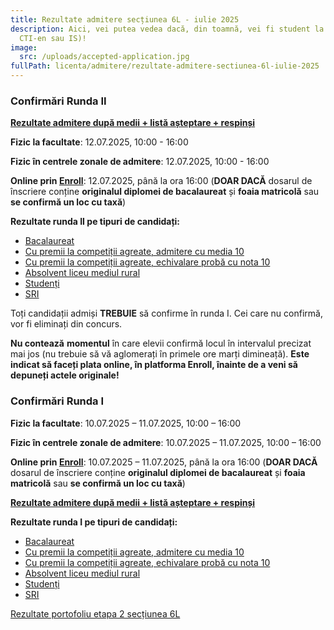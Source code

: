 ```yaml
---
title: Rezultate admitere secțiunea 6L - iulie 2025
description: Aici, vei putea vedea dacă, din toamnă, vei fi student la AC (CTI,
  CTI-en sau IS)!
image:
  src: /uploads/accepted-application.jpg
fullPath: licenta/admitere/rezultate-admitere-sectiunea-6l-iulie-2025
---
```

<Block color="yellow">

### Confirmări Runda II

**[Rezultate admitere după medii + listă așteptare + respinși](https://admitere.ac.upt.ro/uploads/6l-rezultate-r1-2025_de_afisat.pdf)**

**Fizic la facultate**: 12.07.2025, 10:00 - 16:00

**Fizic în centrele zonale de admitere**: 12.07.2025, 10:00 - 16:00

**Online prin [Enroll](https://enroll.upt.ro/)**: 12.07.2025, până la ora 16:00 (**DOAR DACĂ** dosarul de înscriere conține **originalul diplomei de bacalaureat** și **foaia matricolă** sau **se confirmă un loc cu taxă**)

**Rezultate runda II pe tipuri de candidați:**

* [Bacalaureat](https://admitere.ac.upt.ro/uploads/admisi-r2-b.pdf)
* [Cu premii la competiții agreate, admitere cu media 10](https://admitere.ac.upt.ro/uploads/admisi-r2-o1.pdf)
* [Cu premii la competiții agreate, echivalare probă cu nota 10](https://admitere.ac.upt.ro/uploads/admisi-r2-o2.pdf)
* [Absolvent liceu mediul rural](https://admitere.ac.upt.ro/uploads/admisi-r2-u.pdf)
* [Studenți](https://admitere.ac.upt.ro/uploads/admisi-r2-s.pdf)
* [SRI](https://admitere.ac.upt.ro/uploads/admisi-r2-i.pdf)

</Block> 

<Block color="green">

Toți candidații admiși **TREBUIE** să confirme în runda I. Cei care nu confirmă, vor fi eliminați din concurs.

**Nu contează** **momentul** în care elevii confirmă locul în intervalul precizat mai jos (nu trebuie să vă aglomerați în primele ore marți dimineață). **Este indicat să faceți plata online, în platforma Enroll, înainte de a veni să depuneți actele originale!**

### [](https://admitere.ac.upt.ro/licenta/admitere/arhiva-rezultate/rezultate-admitere-sectiunea-6l-iulie-2024/#confirm%C4%83ri-runda-i)Confirmări Runda I

**Fizic la facultate**: 10.07.2025 – 11.07.2025, 10:00 – 16:00

**Fizic în centrele zonale de admitere**: 10.07.2025 – 11.07.2025, 10:00 – 16:00

**Online prin [Enroll](https://enroll.upt.ro/)**: 10.07.2025 – 11.07.2025, până la ora 16:00 (**DOAR DACĂ** dosarul de înscriere conține **originalul diplomei de bacalaureat** și **foaia matricolă** sau **se confirmă un loc cu taxă**)

**[Rezultate admitere după medii + listă așteptare + respinși](https://admitere.ac.upt.ro/uploads/6l-r0-rezultate_de_afisat.pdf)**

**Rezultate runda I pe tipuri de candidați:**

* [Bacalaureat](https://admitere.ac.upt.ro/uploads/admisi-b.pdf)
* [Cu premii la competiții agreate, admitere cu media 10](https://admitere.ac.upt.ro/uploads/admisi-o1.pdf)
* [Cu premii la competiții agreate, echivalare probă cu nota 10](https://admitere.ac.upt.ro/uploads/admisi-o2.pdf)
* [Absolvent liceu mediul rural](https://admitere.ac.upt.ro/uploads/admisi-u.pdf)
* [Studenți](https://admitere.ac.upt.ro/uploads/admisi-s.pdf)
* [SRI](https://admitere.ac.upt.ro/uploads/admisi-i.pdf)

</Block> 

[Rezultate portofoliu etapa 2 secțiunea 6L](https://admitere.ac.upt.ro/uploads/rezultateportofoliu_2025.pdf)